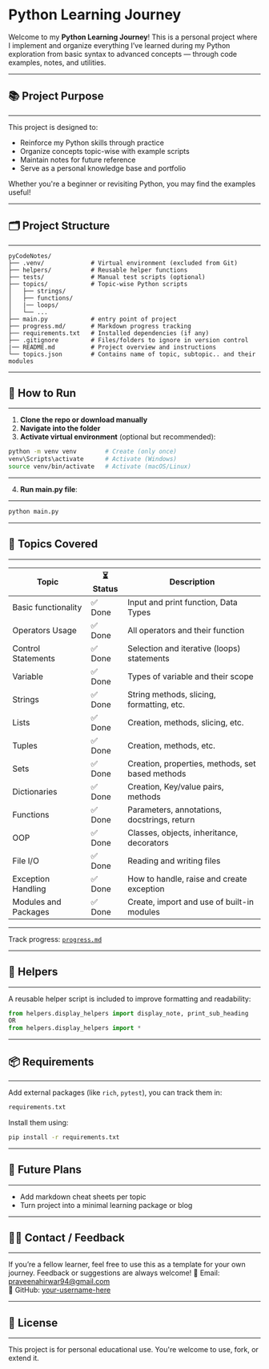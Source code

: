 # Python Learning Journey

Welcome to my **Python Learning Journey**! This is a personal project where I implement and organize everything I’ve learned during my Python exploration from basic syntax to advanced concepts — through code examples, notes, and utilities.

---------------------------------------------------------------------------------------------------------------------------------------
## 📚 Project Purpose
---------------------------------------------------------------------------------------------------------------------------------------
This project is designed to:
- Reinforce my Python skills through practice
- Organize concepts topic-wise with example scripts
- Maintain notes for future reference
- Serve as a personal knowledge base and portfolio

Whether you're a beginner or revisiting Python, you may find the examples useful!

---------------------------------------------------------------------------------------------------------------------------------------
## 🗂️ Project Structure
---------------------------------------------------------------------------------------------------------------------------------------
```
pyCodeNotes/
├── .venv/             # Virtual environment (excluded from Git)
├── helpers/           # Reusable helper functions
├── tests/             # Manual test scripts (optional)
├── topics/            # Topic-wise Python scripts
│   ├── strings/
│   ├── functions/
│   |── loops/
│   └── ...
├── main.py            # entry point of project
├── progress.md/       # Markdown progress tracking
├── requirements.txt   # Installed dependencies (if any)
├── .gitignore         # Files/folders to ignore in version control
|── README.md          # Project overview and instructions
└── topics.json        # Contains name of topic, subtopic.. and their modules
```
---------------------------------------------------------------------------------------------------------------------------------------
## 🧪 How to Run
---------------------------------------------------------------------------------------------------------------------------------------
1. **Clone the repo or download manually**
2. **Navigate into the folder**
3. **Activate virtual environment** (optional but recommended):

```bash
python -m venv venv        # Create (only once)
venv\Scripts\activate      # Activate (Windows)
source venv/bin/activate   # Activate (macOS/Linux)
```
---------------------------------------------------------------------------------------------------------------------------------------
4. **Run main.py file**:
---------------------------------------------------------------------------------------------------------------------------------------
```bash
python main.py
```
---------------------------------------------------------------------------------------------------------------------------------------
## 📝 Topics Covered
---------------------------------------------------------------------------------------------------------------------------------------
| Topic                   | ⏳Status        | Description                                      |
|-------------------------|-----------------|--------------------------------------------------|
| Basic functionality     | ✅ Done         | Input and print function, Data Types             |
| Operators Usage         | ✅ Done         | All operators and their function                 |
| Control Statements      | ✅ Done         | Selection and iterative (loops) statements       |
| Variable                | ✅ Done         | Types of variable and their scope                |
| Strings                 | ✅ Done         | String methods, slicing, formatting, etc.        |
| Lists                   | ✅ Done         | Creation, methods, slicing, etc.                 |
| Tuples                  | ✅ Done         | Creation, methods, etc.                          |
| Sets                    | ✅ Done         | Creation, properties, methods, set based methods |
| Dictionaries            | ✅ Done         | Creation, Key/value pairs, methods               |
| Functions               | ✅ Done         | Parameters, annotations, docstrings, return      |
| OOP                     | ✅ Done         | Classes, objects, inheritance, decorators        |
| File I/O                | ✅ Done         | Reading and writing files                        |
| Exception Handling      | ✅ Done         | How to handle, raise and create exception        |
| Modules and Packages    | ✅ Done         | Create, import and use of built-in modules       |
------------------------------------------------------------------------------------------------
Track progress: [`progress.md`](progress.md)

---------------------------------------------------------------------------------------------------------------------------------------
## 🧰 Helpers
---------------------------------------------------------------------------------------------------------------------------------------
A reusable helper script is included to improve formatting and readability:

```python
from helpers.display_helpers import display_note, print_sub_heading
OR
from helpers.display_helpers import *
```
---------------------------------------------------------------------------------------------------------------------------------------
## 📦 Requirements
---------------------------------------------------------------------------------------------------------------------------------------
Add external packages (like `rich`, `pytest`), you can track them in:
```bash
requirements.txt
```
Install them using:
```bash
pip install -r requirements.txt
```
---------------------------------------------------------------------------------------------------------------------------------------
## 🚀 Future Plans
---------------------------------------------------------------------------------------------------------------------------------------
- Add markdown cheat sheets per topic
- Turn project into a minimal learning package or blog

---------------------------------------------------------------------------------------------------------------------------------------
## 🙋‍♂️ Contact / Feedback
---------------------------------------------------------------------------------------------------------------------------------------
If you’re a fellow learner, feel free to use this as a template for your own journey. Feedback or suggestions are always welcome!
📧 Email: praveenahirwar94@gmail.com  
📎 GitHub: [your-username-here](https://github.com/your-username-here)

---------------------------------------------------------------------------------------------------------------------------------------
## 📄 License
---------------------------------------------------------------------------------------------------------------------------------------
This project is for personal educational use. You're welcome to use, fork, or extend it.